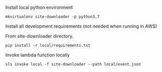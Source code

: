 Install local python environment

```
mkvirtualenv site-downloader -p python3.7
```

Install all development requirements (not needed when running in AWS)

From site-downloader directory.

```
pip install -r local/requirements.txt
```

Invoke lambda function locally

```
sls invoke local -f site-downloader --path local/event.json
```